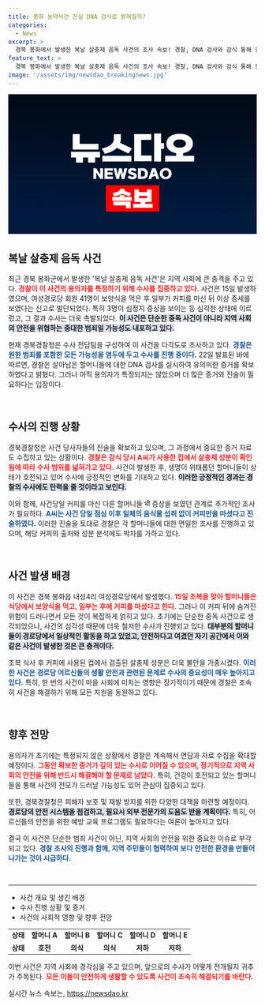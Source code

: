 ```yaml
---
title: 봉화 농약사건 진실 DNA 검사로 밝혀질까?
categories:
  - News
excerpt: >
  경북 봉화에서 발생한 복날 살충제 음독 사건의 조사 속보! 경찰, DNA 검사와 감식 통해 용의자 추적 중. 생사의 기로에 선 할머니들, 건강 상태 호전 신호! 진술 확보로 추가 수사 탄력 받을 전망. 사건의 전말은?
feature_text: >
  경북 봉화에서 발생한 복날 살충제 음독 사건의 조사 속보! 경찰, DNA 검사와 감식 통해 용의자 추적 중. 생사의 기로에 선 할머니들, 건강 상태 호전 신호! 진술 확보로 추가 수사 탄력 받을 전망. 사건의 전말은?
image: '/assets/img/newsdao_breakingnews.jpg'
---
```


<p><img src="/assets/img/newsdao_breakingnews.jpg" alt="firstkoreanews 속보" /></p>

<h2 data-ke-size="size26">복날 살충제 음독 사건</h2>

<p data-ke-size="size16">최근 경북 봉화군에서 발생한 '복날 살충제 음독 사건'은 지역 사회에 큰 충격을 주고 있다. <b><span style="color: #ee2323;">경찰이 이 사건의 용의자를 특정하기 위해 수사를 집중하고 있다.</span></b> 사건은 15일 발생하였으며, 여성경로당 회원 41명이 보양식을 먹은 후 일부가 커피를 마신 뒤 이상 증세를 보였다는 신고로 발단되었다. 특히 3명이 심정지 증상을 보이는 등 심각한 상태에 이르렀고, 그 결과 수사는 더욱 촉발되었다. <b><span style="background-color: #21538527;">이 사건은 단순한 중독 사건이 아니라 지역 사회의 안전을 위협하는 중대한 범죄일 가능성도 내포하고 있다.</span></b></p>

<p data-ke-size="size16">현재 경북경찰청은 수사 전담팀을 구성하여 이 사건을 다각도로 조사하고 있다. <b><span style="color: #1a5490;">경찰은 원한 범죄를 포함한 모든 가능성을 염두에 두고 수사를 진행 중이다.</span></b> 22일 발표된 바에 따르면, 경찰은 살아남은 할머니들에 대한 DNA 검사를 실시하여 유의미한 증거를 확보하였다고 밝혔다. 그러나 아직 용의자가 특정되지는 않았으며 더 많은 증거와 진술이 필요하다는 입장이다.</p>

<p data-ke-size="size16">&nbsp;</p>

<h2 data-ke-size="size26">수사의 진행 상황</h2>

<p data-ke-size="size16">경북경찰청은 사건 당사자들의 진술을 확보하고 있으며, 그 과정에서 중요한 증거 자료도 수집하고 있는 상황이다. <b><span style="color: #ee2323;">경찰은 감식 당시 A씨가 사용한 컵에서 살충제 성분이 확인됨에 따라 수사 범위를 넓혀가고 있다.</span></b>  사건이 발생한 후, 생명이 위태롭던 할머니들이 상태가 호전되고 있어 수사에 긍정적인 변화를 기대하고 있다. <b><span style="background-color: #21538527;">이러한 긍정적인 경과는 경찰의 수사에도 탄력을 줄 것이라고 보인다.</span></b></p>

<p data-ke-size="size16">이와 함께, 사건당일 커피를 마신 다른 할머니들 भी 증상을 보였던 관계로 추가적인 조사가 필요하다. <b><span style="color: #1a5490;">A씨는 사건 당일 점심 이후 일체의 음식물 섭취 없이 커피만을 마셨다고 진술하였다.</span></b> 이러한 진술을 토대로 경찰은 각 할머니들에 대한 면밀한 조사를 진행하고 있으며, 해당 커피의 출처와 성분 분석에도 박차를 가하고 있다.</p>

<p data-ke-size="size16">&nbsp;</p>

<h2 data-ke-size="size26">사건 발생 배경</h2>

<p data-ke-size="size16">이 사건은 경북 봉화읍 내성4리 여성경로당에서 발생했다. <b><span style="color: #ee2323;">15일 초복을 맞아 할머니들은 식당에서 보양식을 먹고, 일부는 후에 커피를 마셨다고 한다.</span></b> 그러나 이 커피 뒤에 숨겨진 위험이 드러나면서 모든 것이 복잡하게 얽히고 있다. 초기에는 단순한 중독 사건으로 생각되었으나, 사건의 심각성 때문에 더욱 철저한 수사가 진행되고 있다. <b><span style="background-color: #21538527;">대부분의 할머니들이 경로당에서 일상적인 활동을 하고 있었고, 안전하다고 여겼던 자기 공간에서 이와 같은 사건이 발생한 것은 큰 충격이다.</span></b></p>

<p data-ke-size="size16">초복 식사 후 커피에 사용된 컵에서 검출된 살충제 성분은 더욱 불안을 가중시켰다. <b><span style="color: #1a5490;">이러한 사건은 경로당 어르신들의 생활 안전과 관련된 문제로 수사의 중요성이 매우 높아지고 있다.</span></b> 특히, 한 번의 사건이 마을 사회에 미치는 영향은 장기적이기 때문에 경찰은 조속히 사건을 해결하기 위해 모든 자원을 동원하고 있다.</p>

<p data-ke-size="size16">&nbsp;</p>

<h2 data-ke-size="size26">향후 전망</h2>

<p data-ke-size="size16">용의자가 초기에는 특정되지 않은 상황에서 경찰은 계속해서 면담과 자료 수집을 확대할 예정이다. <b><span style="color: #ee2323;">그동안 확보한 증거가 깊이 있는 수사로 이어질 수 있으며, 장기적으로 지역 사회의 안전을 위해 반드시 해결해야 할 문제로 남았다.</span></b> 특히, 건강이 호전되고 있는 할머니들을 통해 사건의 전모가 드러날 가능성도 있어 관심이 집중되고 있다.</p>

<p data-ke-size="size16">또한, 경북경찰청은 피해자 보호 및 재발 방지를 위한 다양한 대책을 마련할 예정이다. <b><span style="background-color: #21538527;">경로당의 안전 시스템을 점검하고, 필요시 외부 전문가의 도움도 받을 계획이다.</span></b> 특히, 어르신들의 안전을 위한 예방 교육 프로그램도 필요하다는 여론이 높아지고 있다.</p>

<p data-ke-size="size16">결국 이 사건은 단순한 범죄 사건이 아닌, 지역 사회의 안전을 위한 중요한 이슈로 부각되고 있다. <b><span style="color: #1a5490;">경찰 조사의 진행과 함께, 지역 주민들이 협력하여 보다 안전한 환경을 만들어 나가는 것이 시급하다.</span></b></p>

<p data-ke-size="size16">&nbsp;</p>

<hr />

<ul>
    <li>사건 개요 및 생긴 배경</li>
    <li>수사 진행 상황 및 증거</li>
    <li>사건의 사회적 영향 및 향후 전망</li>
</ul>

<p data-ke-size="size16"></p>

<table>
    <tr>
        <td style="text-align: center; height: 17px;"><b>상태</b></td>
        <td style="text-align: center; height: 17px;"><b>할머니 A</b></td>
        <td style="text-align: center; height: 17px;"><b>할머니 B</b></td>
        <td style="text-align: center; height: 17px;"><b>할머니 C</b></td>
        <td style="text-align: center; height: 17px;"><b>할머니 D</b></td>
        <td style="text-align: center; height: 17px;"><b>할머니 E</b></td>
    </tr>
    <tr>
        <td style="text-align: center; height: 17px;"><b>상태</b></td>
        <td style="text-align: center; height: 17px;"><b>호전</b></td>
        <td style="text-align: center; height: 17px;"><b>의식</b></td>
        <td style="text-align: center; height: 17px;"><b>의식</b></td>
        <td style="text-align: center; height: 17px;"><b>저하</b></td>
        <td style="text-align: center; height: 17px;"><b>저하</b></td>
    </tr>
</table>

<p data-ke-size="size16"></p> 

<p data-ke-size="size16">이번 사건은 지역 사회에 경각심을 주고 있으며, 앞으로의 수사가 어떻게 전개될지 귀추가 주목된다. <b><span style="color: #ee2323;">모든 이들이 안전하게 생활할 수 있도록 사건이 조속히 해결되기를 바란다.</span></b></p>
실시간 뉴스 속보는, <a href="https://newsdao.kr" rel="dofollow">https://newsdao.kr</a>


